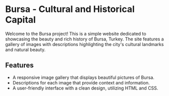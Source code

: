 # Bursa - Cultural and Historical Capital

Welcome to the Bursa project! This is a simple website dedicated to showcasing the beauty and rich history of Bursa, Turkey. 
The site features a gallery of images with descriptions highlighting the city's cultural landmarks and natural beauty.

## Features

- A responsive image gallery that displays beautiful pictures of Bursa.
- Descriptions for each image that provide context and information.
- A user-friendly interface with a clean design, utilizing HTML and CSS.
